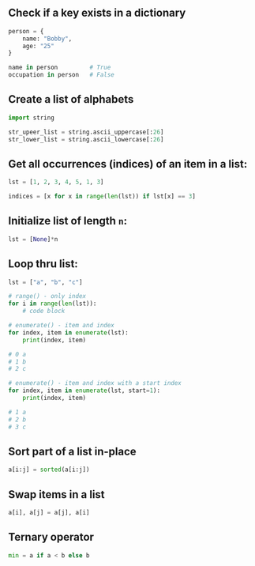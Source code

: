 ## Check if a key exists in a dictionary

```python
person = {
    name: "Bobby",
    age: "25"
}

name in person         # True
occupation in person   # False
```

## Create a list of alphabets

```python
import string

str_upeer_list = string.ascii_uppercase[:26]
str_lower_list = string.ascii_lowercase[:26]
```

## Get all occurrences (indices) of an item in a list:

```python
lst = [1, 2, 3, 4, 5, 1, 3]

indices = [x for x in range(len(lst)) if lst[x] == 3]
```

## Initialize list of length `n`:

```python
lst = [None]*n
```

## Loop thru list:

```python
lst = ["a", "b", "c"]

# range() - only index
for i in range(len(lst)):
    # code block

# enumerate() - item and index
for index, item in enumerate(lst):
    print(index, item)

# 0 a
# 1 b
# 2 c

# enumerate() - item and index with a start index
for index, item in enumerate(lst, start=1):
    print(index, item)

# 1 a
# 2 b
# 3 c
```

## Sort part of a list in-place

```python
a[i:j] = sorted(a[i:j])
```

## Swap items in a list

```python
a[i], a[j] = a[j], a[i]
```

## Ternary operator

```python
min = a if a < b else b
```


